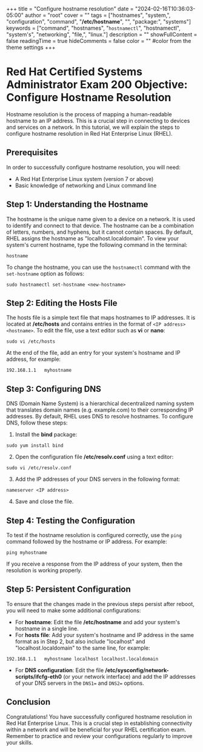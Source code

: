 +++
title = "Configure hostname resolution"
date = "2024-02-16T10:36:03-05:00"
author = "root"
cover = ""
tags = ["hostnames", "system,", "configuration", "command", "**/etc/hostname**", "<new-hostname>", "package:", "systems"]
keywords = ["command", "hostnames", "`hostnamectl`", "hostnamectl", "system's", "networking", "file,", "linux."]
description = ""
showFullContent = false
readingTime = true
hideComments = false
color = "" #color from the theme settings
+++


# Red Hat Certified Systems Administrator Exam 200 Objective: Configure Hostname Resolution

Hostname resolution is the process of mapping a human-readable hostname to an IP address. This is a crucial step in connecting to devices and services on a network. In this tutorial, we will explain the steps to configure hostname resolution in Red Hat Enterprise Linux (RHEL).

## Prerequisites
In order to successfully configure hostname resolution, you will need:
- A Red Hat Enterprise Linux system (version 7 or above) 
- Basic knowledge of networking and Linux command line 

## Step 1: Understanding the Hostname
The hostname is the unique name given to a device on a network. It is used to identify and connect to that device. The hostname can be a combination of letters, numbers, and hyphens, but it cannot contain spaces. By default, RHEL assigns the hostname as "localhost.localdomain". To view your system's current hostname, type the following command in the terminal:
```
hostname
```
To change the hostname, you can use the `hostnamectl` command with the `set-hostname` option as follows:
```
sudo hostnamectl set-hostname <new-hostname>
```
## Step 2: Editing the Hosts File
The hosts file is a simple text file that maps hostnames to IP addresses. It is located at **/etc/hosts** and contains entries in the format of `<IP address> <hostname>`. To edit the file, use a text editor such as **vi** or **nano**:
```
sudo vi /etc/hosts
```
At the end of the file, add an entry for your system's hostname and IP address, for example:
```
192.168.1.1   myhostname
```

## Step 3: Configuring DNS 
DNS (Domain Name System) is a hierarchical decentralized naming system that translates domain names (e.g. example.com) to their corresponding IP addresses. By default, RHEL uses DNS to resolve hostnames. To configure DNS, follow these steps:
1. Install the **bind** package: 
```
sudo yum install bind
```
2. Open the configuration file **/etc/resolv.conf** using a text editor:
```
sudo vi /etc/resolv.conf
```
3. Add the IP addresses of your DNS servers in the following format:
```
nameserver <IP address>
```
4. Save and close the file.

## Step 4: Testing the Configuration
To test if the hostname resolution is configured correctly, use the `ping` command followed by the hostname or IP address. For example:
```
ping myhostname
```
If you receive a response from the IP address of your system, then the resolution is working properly.

## Step 5: Persistent Configuration
To ensure that the changes made in the previous steps persist after reboot, you will need to make some additional configurations:
- For **hostname**: Edit the file **/etc/hostname** and add your system's hostname in a single line.
- For **hosts file**: Add your system's hostname and IP address in the same format as in Step 2, but also include "localhost" and "localhost.localdomain" to the same line, for example:
```
192.168.1.1   myhostname localhost localhost.localdomain
```
- For **DNS configuration**: Edit the file **/etc/sysconfig/network-scripts/ifcfg-eth0** (or your network interface) and add the IP addresses of your DNS servers in the `DNS1=` and `DNS2=` options.

## Conclusion
Congratulations! You have successfully configured hostname resolution in Red Hat Enterprise Linux. This is a crucial step in establishing connectivity within a network and will be beneficial for your RHEL certification exam. Remember to practice and review your configurations regularly to improve your skills. 